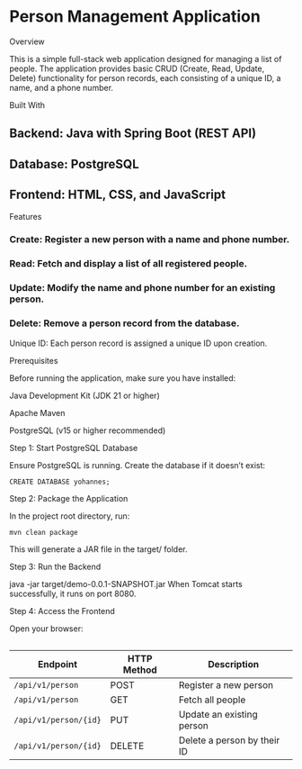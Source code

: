 # Person Management Application
Overview

This is a simple full-stack web application designed for managing a list of people. The application provides basic CRUD (Create, Read, Update, Delete) functionality for person records, each consisting of a unique ID, a name, and a phone number.

Built With

## Backend: Java with Spring Boot (REST API)

## Database: PostgreSQL

## Frontend: HTML, CSS, and JavaScript

Features

### Create: Register a new person with a name and phone number.

### Read: Fetch and display a list of all registered people.

### Update: Modify the name and phone number for an existing person.

### Delete: Remove a person record from the database.

Unique ID: Each person record is assigned a unique ID upon creation.

Prerequisites

Before running the application, make sure you have installed:

Java Development Kit (JDK 21 or higher)

Apache Maven

PostgreSQL (v15 or higher recommended)

Step 1: Start PostgreSQL Database

Ensure PostgreSQL is running. Create the database if it doesn’t exist:
```
CREATE DATABASE yohannes;
```
Step 2: Package the Application

In the project root directory, run:
```
mvn clean package

```
This will generate a JAR file in the target/ folder.

Step 3: Run the Backend

java -jar target/demo-0.0.1-SNAPSHOT.jar
When Tomcat starts successfully, it runs on port 8080.

Step 4: Access the Frontend

Open your browser:
```http://localhost:8080/index.html
```

| Endpoint              | HTTP Method | Description                 |
| --------------------- | ----------- | --------------------------- |
| `/api/v1/person`      | POST        | Register a new person       |
| `/api/v1/person`      | GET         | Fetch all people            |
| `/api/v1/person/{id}` | PUT         | Update an existing person   |
| `/api/v1/person/{id}` | DELETE      | Delete a person by their ID |












